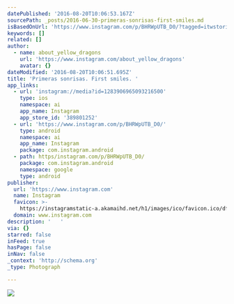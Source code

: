 ```yaml
---
datePublished: '2016-08-20T10:06:53.167Z'
sourcePath: _posts/2016-06-30-primeras-sonrisas-first-smiles.md
isBasedOnUrl: 'https://www.instagram.com/p/BHRWpUTB_D0/?tagged=itwstories'
keywords: []
related: []
author:
  - name: about_yellow_dragons
    url: 'https://www.instagram.com/about_yellow_dragons'
    avatar: {}
dateModified: '2016-08-20T10:06:51.695Z'
title: 'Primeras sonrisas. First smiles. '
app_links:
  - url: 'instagram://media?id=1283906965093216500'
    type: ios
    namespace: ai
    app_name: Instagram
    app_store_id: '389801252'
  - url: 'https://www.instagram.com/p/BHRWpUTB_D0/'
    type: android
    namespace: ai
    app_name: Instagram
    package: com.instagram.android
  - path: https/instagram.com/p/BHRWpUTB_D0/
    package: com.instagram.android
    namespace: google
    type: android
publisher:
  url: 'https://www.instagram.com'
  name: Instagram
  favicon: >-
    https://instagramstatic-a.akamaihd.net/h1/images/ico/favicon.ico/dfa85bb1fd63.ico
  domain: www.instagram.com
description: '   '
via: {}
starred: false
inFeed: true
hasPage: false
inNav: false
_context: 'http://schema.org'
_type: Photograph

---
```

![   ](https://imgflo.herokuapp.com/graph/vahj1ThiexotieMo/fb9bc3c3bacf08499552dd695602df26/noop.jpg?input=https%3A%2F%2Fscontent.cdninstagram.com%2Ft51.2885-15%2Fs640x640%2Fsh0.08%2Fe35%2F13557267_297066027308159_446281849_n.jpg%3Fig_cache_key%3DMTI4MzkwNjk2NTA5MzIxNjUwMA%253D%253D.2)